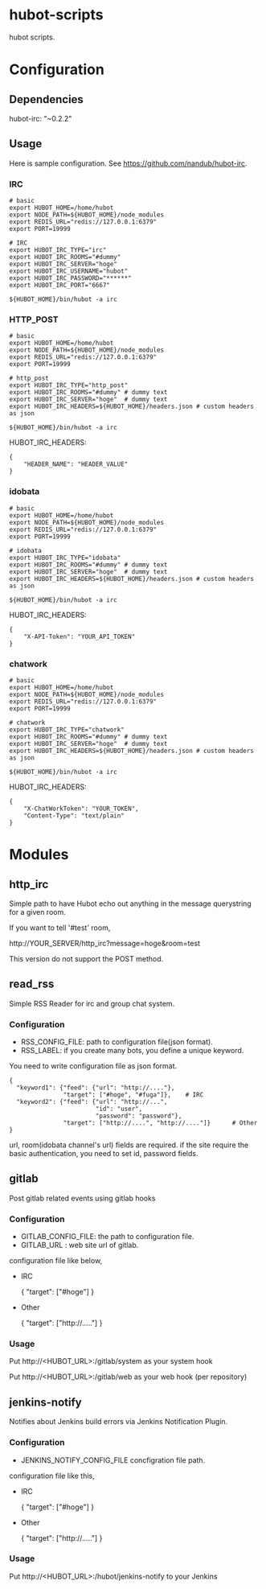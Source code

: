 hubot-scripts
=============

hubot scripts.

# Configuration

## Dependencies

  hubot-irc: "~0.2.2"

## Usage

Here is sample configuration. See https://github.com/nandub/hubot-irc.

### IRC

    # basic
    export HUBOT_HOME=/home/hubot
    export NODE_PATH=${HUBOT_HOME}/node_modules
    export REDIS_URL="redis://127.0.0.1:6379"
    export PORT=19999
    
    # IRC
    export HUBOT_IRC_TYPE="irc"
    export HUBOT_IRC_ROOMS="#dummy"
    export HUBOT_IRC_SERVER="hoge"
    export HUBOT_IRC_USERNAME="hubot"
    export HUBOT_IRC_PASSWORD="******"
    export HUBOT_IRC_PORT="6667"
    
    ${HUBOT_HOME}/bin/hubot -a irc

### HTTP_POST

    # basic
    export HUBOT_HOME=/home/hubot
    export NODE_PATH=${HUBOT_HOME}/node_modules
    export REDIS_URL="redis://127.0.0.1:6379"
    export PORT=19999
    
    # http_post
    export HUBOT_IRC_TYPE="http_post"
    export HUBOT_IRC_ROOMS="#dummy" # dummy text
    export HUBOT_IRC_SERVER="hoge"  # dummy text
    export HUBOT_IRC_HEADERS=${HUBOT_HOME}/headers.json # custom headers as json
    
    ${HUBOT_HOME}/bin/hubot -a irc

HUBOT_IRC_HEADERS:

    {
        "HEADER_NAME": "HEADER_VALUE"
    }


### idobata

    # basic
    export HUBOT_HOME=/home/hubot
    export NODE_PATH=${HUBOT_HOME}/node_modules
    export REDIS_URL="redis://127.0.0.1:6379"
    export PORT=19999
    
    # idobata
    export HUBOT_IRC_TYPE="idobata"
    export HUBOT_IRC_ROOMS="#dummy" # dummy text
    export HUBOT_IRC_SERVER="hoge"  # dummy text
    export HUBOT_IRC_HEADERS=${HUBOT_HOME}/headers.json # custom headers as json
    
    ${HUBOT_HOME}/bin/hubot -a irc

HUBOT_IRC_HEADERS:

    {
        "X-API-Token": "YOUR_API_TOKEN"
    }


### chatwork

    # basic
    export HUBOT_HOME=/home/hubot
    export NODE_PATH=${HUBOT_HOME}/node_modules
    export REDIS_URL="redis://127.0.0.1:6379"
    export PORT=19999
    
    # chatwork
    export HUBOT_IRC_TYPE="chatwork"
    export HUBOT_IRC_ROOMS="#dummy" # dummy text
    export HUBOT_IRC_SERVER="hoge"  # dummy text
    export HUBOT_IRC_HEADERS=${HUBOT_HOME}/headers.json # custom headers as json
    
    ${HUBOT_HOME}/bin/hubot -a irc

HUBOT_IRC_HEADERS:

    {
        "X-ChatWorkToken": "YOUR_TOKEN",
        "Content-Type": "text/plain"
    }

# Modules

## http_irc

Simple path to have Hubot echo out anything in the message querystring for a given room.

If you want to tell '#test' room,

http://YOUR_SERVER/http_irc?message=hoge&room=test

This version do not support the POST method.

## read_rss

Simple RSS Reader for irc and group chat system.

### Configuration

* RSS_CONFIG_FILE: path to configuration file(json format).
* RSS_LABEL:       if you create many bots, you define a unique keyword.

You need to write configuration file as json format.

    {
      "keyword1": {"feed": {"url": "http://...."},
                   "target": ["#hoge", "#fuga"]},    # IRC
      "keyword2": {"feed": {"url": "http://...",
                            "id": "user",
                            "password": "password"},
                   "target": ["http://....", "http://...."]}      # Other
    }

url, room(idobata channel's url) fields are required. if the site require the basic
authentication, you need to set id, password fields.

## gitlab

Post gitlab related events using gitlab hooks

### Configuration

* GITLAB_CONFIG_FILE: the path to configuration file.
* GITLAB_URL        : web site url of gitlab.

configuration file like below,

* IRC

    {
         "target": ["#hoge"]
    }

* Other

    {
         "target": ["http://....."]
    }

### Usage

Put http://<HUBOT_URL>:<PORT>/gitlab/system as your system hook

Put http://<HUBOT_URL>:<PORT>/gitlab/web as your web hook (per repository)

## jenkins-notify

Notifies about Jenkins build errors via Jenkins Notification Plugin.

### Configuration

* JENKINS_NOTIFY_CONFIG_FILE concfigration file path.

configuration file like this,

* IRC

    {
         "target": ["#hoge"]
    }

* Other

    {
         "target": ["http://....."]
    }

### Usage

Put http://<HUBOT_URL>:<PORT>/hubot/jenkins-notify to your Jenkins

